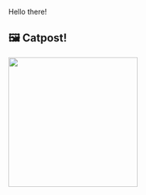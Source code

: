 Hello there!



## 🖼️ Catpost!

<sub>
    <img src="https://cdn2.thecatapi.com/images/IbSJ4PKGY.jpg" height="256">
</sub>

